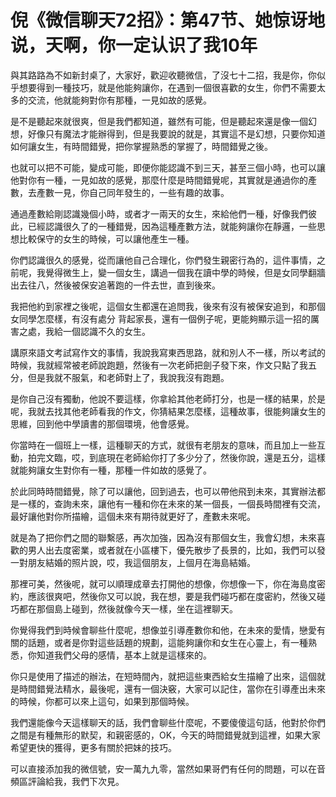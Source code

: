 # 倪《微信聊天72招》：第47节、她惊讶地说，天啊，你一定认识了我10年

與其路路為不如新封桌了，大家好，歡迎收聽微信，了沒七十二招，我是你，你似乎想要得到一種技巧，就是他能夠讓你，在遇到一個很喜歡的女生，你們不需要太多的交流，他就能夠對你有那種，一見如故的感覺。

是不是聽起來就很爽，但是我們都知道，雖然有可能，但是聽起來還是像一個幻想，好像只有魔法才能辦得到，但是我要說的就是，其實這不是幻想，只要你知道如何讓女生，有時間錯覺，把你掌握熟悉的掌握了，時間錯覺之後。

也就可以把不可能，變成可能，即便你能認識不到三天，甚至三個小時，也可以讓他對你有一種，一見如故的感覺，那麼什麼是時間錯覺呢，其實就是通過你的產數，去產數一見，你自己同年發生的，一些有趣的故事。

通過產數給剛認識幾個小時，或者才一兩天的女生，來給他們一種，好像我們彼此，已經認識很久了的一種錯覺，因為這種產數方法，就能夠讓你在靜邏，一些思想比較保守的女生的時候，可以讓他產生一種。

你們認識很久的感覺，從而讓他自己合理化，你們發生親密行為的，這件事情，之前呢，我覺得微生上，變一個女生，講過一個我在讀中學的時候，但是女同學翻牆出去往八，然後被保安追著跑的一件去世，直到後來。

我把他約到家裡之後呢，這個女生都還在追問我，後來有沒有被保安追到，和那個女同學怎麼樣，有沒有處分 背起家長，還有一個例子呢，更能夠顯示這一招的厲害之處，我給一個認識不久的女生。

講原來語文考試寫作文的事情，我說我寫東西思路，就和別人不一樣，所以考試的時候，我就經常被老師說跑題，然後有一次老師把劍子發下來，作文只點了我五分，但是我就不服氣，和老師對上了，我說我沒有跑題。

是你自己沒有獨動，他說不要這樣，你拿給其他老師打分，也是一樣的結果，於是呢，我就去找其他老師看我的作文，你猜結果怎麼樣，這種故事，很能夠讓女生的思維，回到他中學讀書的那個環境，他會感覺。

你當時在一個班上一樣，這種聊天的方式，就很有老朋友的意味，而且加上一些互動，拍完文臨，哎，到底現在老師給你打了多少分了，然後你說，還是五分，這樣就能夠讓女生對你有一種，那種一件如故的感覺了。

於此同時時間錯覺，除了可以讓他，回到過去，也可以帶他飛到未來，其實辦法都是一樣的，查詢未來，讓他有一種和你在未來的某一個長，一個長時間裡有交流，最好讓他對你所描繪，這個未來有期待就更好了，產數未來呢。

就是為了把你們之間的聯繫感，再次加強，因為沒有那個女生，我會幻想，未來喜歡的男人出去度密業，或者就在小區樓下，優先散步了長景的，比如，我們可以發一對朋友結婚的照片說，哎，我這個朋友，上個月在海島結婚。

那裡可美，然後呢，就可以順理成章去打開他的想像，你想像一下，你在海島度密約，應該很爽吧，然後你又可以說，我在想，要是我們碰巧都在度密約，然後又碰巧都在那個島上碰到，然後就像今天一樣，坐在這裡聊天。

你覺得我們到時候會聊些什麼呢，想像並引導產數你和他，在未來的愛情，戀愛有關的話題，或者是你對這些話題的規劃，這能夠讓你和女生在心靈上，有一種熟悉，你知道我們父母的感情，基本上就是這樣來的。

你只是使用了描述的辦法，在短時間內，就把這些東西給女生描繪了出來，這個就是時間錯覺法精水，最後呢，還有一個決竅，大家可以記住，當你在引導產出未來的時候，你都可以來上這句，如果到那個時候。

我們還能像今天這樣聊天的話，我們會聊些什麼呢，不要傻傻這句話，他對於你們之間是有種無形的默契，和親密感的，OK，今天的時間錯覺就到這裡，如果大家希望更快的獲得，更多有關於把妹的技巧。

可以直接添加我的微信號，安一萬九九零，當然如果哥們有任何的問題，可以在音頻區評論給我，我們下次見。